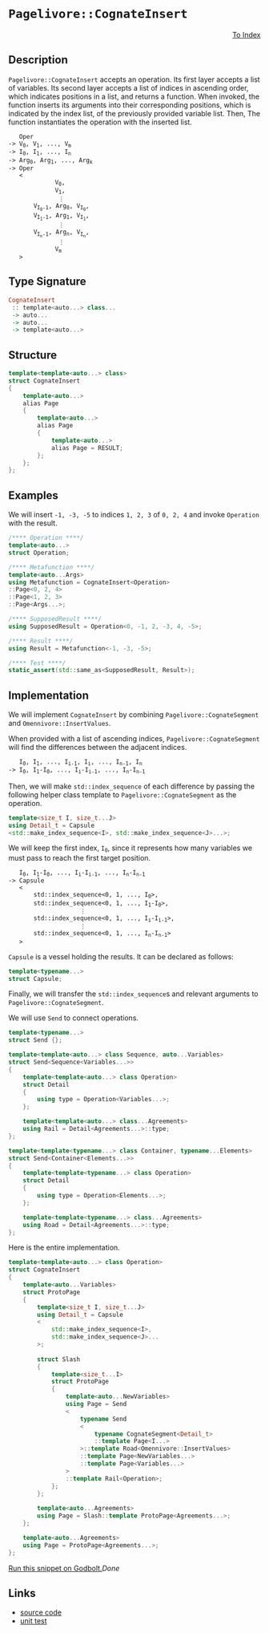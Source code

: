 <!-- Copyright 2024 Feng Mofan
SPDX-License-Identifier: Apache-2.0 -->

# `Pagelivore::CognateInsert`

<p style='text-align: right;'><a href="../../../facilities/metafunctions.md#pagelivore-cognate-insert">To Index</a></p>

## Description

`Pagelivore::CognateInsert` accepts an operation.
Its first layer accepts a list of variables.
Its second layer accepts a list of indices in ascending order, which indicates positions in a list, and returns a function.
When invoked, the function inserts its arguments into their corresponding positions, which is indicated by the index list, of the previously provided variable list.
Then, The function instantiates the operation with the inserted list.

<pre><code>   Oper
-> V<sub>0</sub>, V<sub>1</sub>, ..., V<sub>m</sub>
-> I<sub>0</sub>, I<sub>1</sub>, ..., I<sub>n</sub>
-> Arg<sub>0</sub>, Arg<sub>1</sub>, ..., Arg<sub>k</sub>
-> Oper
   <
             V<sub>0</sub>,
             V<sub>1</sub>,
              &vellip;
       V<sub>I<sub>0</sub>-1</sub>, Arg<sub>0</sub>, V<sub>I<sub>0</sub></sub>,
       V<sub>I<sub>1</sub>-1</sub>, Arg<sub>1</sub>, V<sub>I<sub>1</sub></sub>,
              &vellip;
       V<sub>I<sub>n</sub>-1</sub>, Arg<sub>n</sub>, V<sub>I<sub>n</sub></sub>,
              &vellip;
             V<sub>m</sub>
   ></code></pre>

## Type Signature

```Haskell
CognateInsert
 :: template<auto...> class...
 -> auto...
 -> auto...
 -> template<auto...>
```

## Structure

```C++
template<template<auto...> class>
struct CognateInsert
{
    template<auto...>
    alias Page
    {
        template<auto...>
        alias Page
        {
            template<auto...>
            alias Page = RESULT;
        };
    };
};
```

## Examples

We will insert `-1, -3, -5` to indices `1, 2, 3` of `0, 2, 4` and invoke `Operation` with the result.

```C++
/**** Operation ****/
template<auto...>
struct Operation;

/**** Metafunction ****/
template<auto...Args>
using Metafunction = CognateInsert<Operation>
::Page<0, 2, 4>
::Page<1, 2, 3>
::Page<Args...>;

/**** SupposedResult ****/
using SupposedResult = Operation<0, -1, 2, -3, 4, -5>;

/**** Result ****/
using Result = Metafunction<-1, -3, -5>;

/**** Test ****/
static_assert(std::same_as<SupposedResult, Result>);
```

## Implementation

We will implement `CognateInsert` by combining `Pagelivore::CognateSegment` and `Omennivore::InsertValues`.

When provided with a list of ascending indices, `Pagelivore::CognateSegment` will find the differences between the adjacent indices.

<pre><code>   I<sub>0</sub>, I<sub>1</sub>, ..., I<sub>i-1</sub>, I<sub>i</sub>, ..., I<sub>n-1</sub>, I<sub>n</sub>
-> I<sub>0</sub>, I<sub>1</sub>-I<sub>0</sub>, ..., I<sub>i</sub>-I<sub>i-1</sub>, ..., I<sub>n</sub>-I<sub>n-1</sub></code></pre>

Then, we will make `std::index_sequence` of each difference by passing the following helper class template to `Pagelivore::CognateSegment` as the operation.

```C++
template<size_t I, size_t...J>
using Detail_t = Capsule
<std::make_index_sequence<I>, std::make_index_sequence<J>...>;
```

We will keep the first index, <code>I<sub>0</sub></code>, since it represents how many variables we must pass to reach the first target position.

<pre><code>   I<sub>0</sub>, I<sub>1</sub>-I<sub>0</sub>, ..., I<sub>i</sub>-I<sub>i-1</sub>, ..., I<sub>n</sub>-I<sub>n-1</sub>
-> Capsule
   <
       std::index_sequence&lt;0, 1, ..., I<sub>0</sub>&gt;,
       std::index_sequence&lt;0, 1, ..., I<sub>1</sub>-I<sub>0</sub>&gt;,
                    &vellip;
       std::index_sequence&lt;0, 1, ..., I<sub>i</sub>-I<sub>i-1</sub>&gt;,
                    &vellip;
       std::index_sequence&lt;0, 1, ..., I<sub>n</sub>-I<sub>n-1</sub>&gt;
   ></code></pre>

`Capsule` is a vessel holding the results. It can be declared as follows:

```C++
template<typename...>
struct Capsule;
```

Finally, we will transfer the `std::index_sequence`s and relevant arguments to `Pagelivore::CognateSegment`.

We will use `Send` to connect operations.

```C++
template<typename...>
struct Send {};

template<template<auto...> class Sequence, auto...Variables>
struct Send<Sequence<Variables...>>
{
    template<template<auto...> class Operation>
    struct Detail
    {
        using type = Operation<Variables...>;
    };

    template<template<auto...> class...Agreements>
    using Rail = Detail<Agreements...>::type;
};

template<template<typename...> class Container, typename...Elements>
struct Send<Container<Elements...>>
{
    template<template<typename...> class Operation>
    struct Detail
    {
        using type = Operation<Elements...>;
    };

    template<template<typename...> class...Agreements>
    using Road = Detail<Agreements...>::type;
};
```

Here is the entire implementation.

```C++
template<template<auto...> class Operation>
struct CognateInsert
{
    template<auto...Variables>
    struct ProtoPage
    {
        template<size_t I, size_t...J>
        using Detail_t = Capsule
        <
            std::make_index_sequence<I>,
            std::make_index_sequence<J>...
        >;
        
        struct Slash
        {
            template<size_t...I>
            struct ProtoPage
            {
                template<auto...NewVariables>
                using Page = Send
                <
                    typename Send
                    <
                        typename CognateSegment<Detail_t>
                        ::template Page<I...>
                    >::template Road<Omennivore::InsertValues>
                    ::template Page<NewVariables...>
                    ::template Page<Variables...>
                >
                ::template Rail<Operation>;
            };
        };
        
        template<auto...Agreements>
        using Page = Slash::template ProtoPage<Agreements...>;
    };

    template<auto...Agreements>
    using Page = ProtoPage<Agreements...>;
};
```

[Run this snippet on Godbolt.](https://godbolt.org/#z:OYLghAFBqd5QCxAYwPYBMCmBRdBLAF1QCcAaPECAMzwBtMA7AQwFtMQByARg9KtQYEAysib0QXACx8BBAKoBnTAAUAHpwAMvAFYTStJg1DIApACYAQuYukl9ZATwDKjdAGFUtAK4sGIAKwAzKSuADJ4DJgAcj4ARpjEIIFcZqQADqgKhE4MHt6%2BAcEZWY4C4ZExLPGJyal2mA45QgRMxAR5Pn5Btpj2pQzNrQTl0XEJSSm2LW0dBd0K08MRo1XjtQCUtqhexMjsHAD0AFQnp2fnF0cHJhoAgsenANQAIphprozIeJgKj2fXdwel2B5wBtxu4LMgQiyG8WEeJkCbi8jlohAAnojsBDzNCGLCvPDEW5kAt0FgqFicYCzo9sKoCK4AGLEWR/U5gxksNIGRnEgjo97MNgAOjFVLuC2IXgcdIZzNZggRAHYrMrnoirHcIVyeUw%2BUjdbzMMSmCjUGKRVjHrCmApfkJMABHLyfTCkR5moiWgBqrTwTFi9AUEtuUplBDljIY6BZsmJjpdbuJfuIAaDP0tVMC2O1qohj0LjyN%2BpNSK9FrFUUwAHdU%2Bng6Gi48vFkjI9lExgJgEYFno9E678WW3NW6/7A8HLR765PM%2BKc5qceql9qaU8/ej2SdOZhucbTebHrOM6Hw7LN8uLI8Fvq8MgbQIFphVGliJ6jwA3MSulUWE/0CYK6BNeQEaiB1L3LSyjEJgNCqNuVw6nueoGm4ApCqw7ofkQoZoMOaSRjBcF4AhiL9gQ0pllq4LricA4ICiBD0Ihu77qWh7eguuZhpREYMUxgEQWuUFPAA8mwDAMHgn4kOwIAAJIMEobR%2Bt4PysRCwo/GkTB7I8EmMNJsmwX%2BkElmhGGMFhWaLpKfGykpKkEGprq/EBargTREJAkcjwWHaPZuIFml3BZI4VpaClng5kZOQkLk/j8xJkiAIARFgqgAPpKEmw7EgptnYnZ4L5nczbhZxqCPGOAHYZF3EFkW55EayRCdt2TWFh5XXNsWKEHuVfXdUivXDYWBwHI8ADqPatj2JgAGwaMR8EFViWbLcW1WMD4CSlgiy1xoIAAqrTdgQIbLVaQ3jUWq2ketOaWsdBBncQF0KKQY3jVZ2mWgFyAANbvZ9P0jTxd23o4D74c%2B360Dh1V4Og6K0BA6zg48k2HRotUTqeW14L8ETaA0jLoI8ETFggPawQQOwMMWgqYDdtx3TjUSoIyNP6rjQiMQQzEmkTJPKS0ggBhTjyxFuCNuVjOMvpRenS1QrIsDTPbhY8unEFhjLEAobMc1NJ0IMTVO/PEojzY8NY9jWdCI7pwOPJgn4JHLBOAbdfU4xERC45e11YwAtNaAuCSafvNsSWPNq9oOYJdaXy6zYrfbH4342mc5Z%2Bzd1FoDIPnSnChp0lWbZxDq60YXw2VeW5qWrcwCwXujCXU242thEwAdl2C19o8WCwlZEAo2jKZMJiSJtx3knd893EY5jwkNyqXmQRVA0cc3XEigvmCd4IIYlc2ffth1w/9jB3OoDfxLH6fl1FXXYEf2Fe9oQ1IoKR6P%2BAApGK0pHLKQSq5ZKSJUrpRjC%2BHKzohx7AKkVD0sCMoINysgkcQD34lR6n7JuwUjxMjwEbAgucGz1SPI6fC6AqH5yRu/P2LUOxtUfkPXqhDN673YnyGuvY3AJyLDjWaLYlC4weqoJ62BNoaG2u7Bge19Y8yWhoJOZdu6h0Ec2aRsiXqKjelor6IiJpTXEXbdR%2BikQgJXlaLaQdgDVT0qye0WtR7Ewlig3RoiprxAIA7RgxYazVWmJ9E2RdCw2LcHYuRYoACyKN0D0GTpdAuUTCx/RsmKEuaSQyCJ7sNaG95Hziw9mIJGVNUbo0xoIiOOYBJC19rwos8dfGFk0R9culd1LTjMY8MhFDGEZgyZkpJ5JUkmN6a6fpHSBwNAEAw2sdUxlRLydMkA6dq6tNrhvLGxC/4vyXufSGvc2wDxvr2fsY9aATynrQGec83DHK7qcoqa865x2At5IhP8IotzFK8s%2BRSJH90Ht2a57CH5P3nu3E%2BJz8HeR%2BZBXyjwABKDQdhZE9o8YKkj/jIX4QCw%2BADmFiiAR6bJooxRiQILTYgg43SnIhGw%2BKqkkrnzcBg%2BB2VsHJiRIVbi6CCDoDSpgvlSCBWxLQQZelCQmXDmNo1PMNE%2BGoRJdVIZCwRn0EAbQxZMZdU0MPnShlxqWWsNitC9qXC/Y8LupVQpo15liLmpI6xsE1qCo2uKRxO1lFsFUQtI6Rj8nqMiVEmJ0V7FdM%2BmsoubqJEhpWl6x6tjfUOIUU4lxyA3G/HlZ428%2BVXX%2BJTkEpmgSwkmMjUXGJcTLQTJSZgfJCbHUs3%2BrkvSpdund2dWc4pLQYZlPhpUis1S0YY3Dtaek0ZYxGKxu03ZfVqU9nZYldSXKzUKqlUqlhy7mxpR1rCtw27iAWv3Zkx4R7/kQpHBs3tFctlVxVcu0Fh6QDHrtW%2Bl1B6ixxp6c%2BvpmcBnasoSsn27oBlNqmY%2BmZGcRRtvGnQpZxrF2Ln2YIw5gKj7wtfpa5dV9LlDyhbc%2B5NSnnPzwyczNWJPkb2%2BdvES6qDwH0rLhxebzQVEbvVC%2B%2BtrOpws42fJFy4mP10/iJNFwU0gKC8CxQl39iX8g7Tkq0JU2Eybk0JX5ol6KOhjKFW4xDV37rYQZymPUUUiRM/8qqRUbQGHcYqvY%2BrD51QI%2BZ1wCZd0oKRB5/BPEHVFls8ptjDnbTuLEu8VRORQVsNeC0Og3CyqEYuczd4ULov7X6DPPOGZlXqeKmqtp1n64sf3uhOz4XuKObtIV4Fy8B1gvbOipgdAoWJfa48oTCK3lFSPSzD%2BZWiUav5NV9CqmaVFbq%2B4jwgh2uRDIBl6y03sD0Boxp61FniTzaS0t4k638OBavL1ULY3DRTYQ9aSLvxsuxYEPF61XXkv2tS3dHjVkssxbvI9pER3EWNQY6V8TZ2JsmauxFpzDXqNcYvkWHj6LUBMEsyPF7PWXmw5E9xQb7xhug7on5E6gp7xiGUKgNIRntIKFdj2VM6JYgyTkmZGzE2/6gP4sTtIpPaDk8p1Zgnxm2ekPIQsDnsouc8758SMDoZguFk%2ByzKFUdmkjmzMiwX2Gg5gbc9VFDMZxeRkl6IXnFOZei4IB6fX6A5fvYR%2Blr75EmnC3NxQ9XYmv5C7CyQ7XFvdcLPobry0Z7PPWuN2Ts3SIdcB6WR6EP%2B75ctYHlZbhI9Z0KnjJdzCbBHjh9N2kYk8ecefqG/DwsN7iV3tdwsK3hqbcYY157yT9dpOoGAMwRkjpgBLyM%2Bd1jPv2M3ehwZH7uWttgMjB4dvpYu9L1O3873WQABemAspxXQXgFfa/LRxN6gllO3WUslcbhN5fq%2BCCWgANLvqLLBF05CNIQCzGYRa5hFoQEv0Ix4QD1h1LS%2BCgACWSUYDX2%2Bxyzi0FQ9CATDkv1Eze0Fwq1/hw0awI0vnSyuSdx2yz1Wzp1aAZyZ1gjSjz2l162O2LxTzL2vU/VvTa2SyRHRyo2EzfnINvSAPJBAIIHdykymiUnwD2F%2BFECZjEAUGqniF1nq0wEph43UR5UykQTyhQR0U3gh2zzLGazYTYKwCZgF090QJHDP1ALJQMIvwpSewn0eE0MYBSlFXFV5XkJwQKigJOze2PxXVP033Pyvxv0LDvy8Af1%2BCf3FBfzfw/y/x/z/w%2B3S3R1AKd3u1%2BwYEcO/xgLgPK3OXBUdxHiwMm1UOPDwMZxMnkmIMjzcDJTwXINL2aw/R1loIx2iM4IbxSwQJC3B0hyBSxya16h4wSU8FR37EsISNIMByK1x2og90wz0xBEmJ3B8lpAUn3FfniKM18imJBDBFG37y10H0aVuxH3AL%2Bx4k0zbw70wHXXn2UOF3c0g1QOamtX404U6hcIOXcK33XxvA8O31MMoLQPBTqKhS03kxjh/WEXmVgRYCYCBlXwlXsOlRjWwCQ0HTFRADBIhKyihP5XygzXsXQ2K0XUEXMycwQEXTtyiWIWMKim8L6jYTuKfnmUTyvU2MtAtQpMiPBQwMyO83mTjl/SvXbRyJ205PGiXR5MyVXTxSOJn0wG7y7mJDqOZOFKoK/UExKMvXlK5OwArw1QxWR3r1PUkmMjkjSnXSgWuNVPL2oMrxPQvVfVNKLA1ONCr38yuJVOFLlOGjtIOhqML1HwgJxNpLKzuk/mB2GieO9yOXaJNL6h4zZP7CEAJPdJ5mpK4UGP6yB1cMDN0z0PszaKYIjKjJIyd0TKVJQJSPTNRRWNBBmKeHpFYB5B7EUwmPLLWO1ChBhDhGHhJAED2EIgI0rPojiP6F7wuK2IOOtX7IgN0zRQSQPyoC8HxAHPrIZKBQ%2BgIy6OnNnMaAED%2BPFMZFOKRDHP2IhDShPQ0A9FSEeEkFDCPKTLcC4FPI9ECEvJABPVuGXJLMJwHC8DSGKEkMxW00jHrJ4yEE/O/PQF/Pk0jFiO9L%2BzcBPMeDDlvMeDPLDmCHPI9DDn8C4Jb1pDAruSM0Rx%2BHAqhSnJaBnLnIgLcHgrQpQvQswt7KJx%2BH/I5FZSHXvCygkLaAgFgQUCwjYq5SAq/MyB/IIruQ9BwvqOwHXgsA4E2FoE4H8F4D8A4C0FIFQE4GEUsGsBvG2F2AWihB4FIAIE0Gks2CBgCEkBFA0AAA4zAzAABOWyrgfwKyyyrgZUZUaQWSjgSQXgFgCQDQE8xS5S1SjgXgCuE8wypS6S0gOAWAGARAEAbYAgNIFEcgSgNAbkOgBIKILCTgVQSyxaMORaSQR4YAZAB8KQEUMwXgSQwgEgFGPQfgQQEQMQdgKQGQQQRQFQdQSK0gXQW8msfWNITgHgGSuShSoylSzgMSFEZKyMVAKgR4PKgqoqkqsqx4CqswR4CADwDK%2Bgd8XELgdYXgCKrQTYCAJAdK7nPa1KiAS6zKxIYAKQVIGgO5BICuCAWICaxnZgYgdEYa3gb6vAsSWIMmBwf60gdKpeMSBgWgP6nqrAWILwYAYKWgWgCubgXgLAMEowcQeGh/RoT2dG5Sl8LFRkcGwOXoCatEWIfWX6jwLACayiPAXyjG0gT2YgWIQS14bG4ANEIwIyzYKgAwYABQH0b4GsbLRS/Sxq4QE3Vq6QGWzqtQCavq/QQwYwawawfQPAWICuSATYCnfodGsOMkciUwDSywMwIK9mtMLAPWjGHoPoHIFwGMWYPwW8sIZYSoaoPQYobIAQN232zIf2hgEYb28YW8%2BoDcgYRYQOyO3ocmJoRYMOsYRISO2OzwToPQW8NoFO1YNOzYEQnYPYCQUajgeS0gQK3gYKxa/Kwq4q0q8q8yzaiAXAWq/avSo6gygWzYWmFHcYB20yyQQIEUWywIdyjQSQMwSQZaDQfwRaWy/QTgby0gXy5IEURaLgRaSy2ylyxafwSQRysexaSuia4K0KkAcKgW6KuK86hKmalKigW61AXarKnKjgVoFgT8ZUMOJgOrdsLgWykULgCy6q/AIgW2hq2QZq8QNqxWpQZWnq3QVIAapgIajGsuiuquyajgaapKlER4ea2u5a4q20ABoBkBhRbal%2Bq6hIBEKEMwLuk6qKu%2Bu666p%2Bth8YMhx6hyk8l6w2d6z6nqwG368GkR9EYG0GiK/SyGruaG2GiahGpGlGtG8GrG9W3G5S/AWCAmn4Cakm5AFEfYfSimzy5S6m2m9Eem/YZSpmlm/S9mzmpQbmjR/ua%2BoWrsUW8WyW8GmWmB%2BW9q%2BQBB7q5S5BtW/m82qwSwbW3W%2BAA2wiHIY202vsSJ6wK26um2lGPR/Wx2xO5wCAVwOOkIGMPOn228v2/oIpipnIUpiO3J6OwYGYTOgoeOp2gQRppYCoVO7OjO/Id2qYIYWpgurYYu1qzB8anqmupa%2Bu/%2BgeQB4BiyratuiB%2Bh5IJhnu0gPurARIB2zyleteoBye5UfwWytywIKemew%2B0%2ByZzgC%2Bq%2ByKs62%2BpARK2am6zh89d%2Bz%2BlalgBQT8B8T8eZ40BYMB9u%2Bq28vxuWiQBW2QJWkJnQJIUgVB9Bkape8uiZoKqah%2Buaha1Qb535/5wF0sBYLana2hjuwIQIdZh56Ki6mh%2B6t5ulvarZZAL8rKAF2yrKIFggLKXFhWugARygIR5S8RsRiIIGkG8mcG2RwQeRuGrRzARG5GsQVR1m9RnGmxzG/GxwQm/R1QUm4x3gUxqmnWyx6xxmtMex3gRxrmvcVx/m6ljxkWsW2sHx1miFlqqFwJ2FlWhFgwCJzW6J6m%2B2%2BJo2zgA4VKVJy262hIW27Jh2qO/oF29wZp/pz2rp/OoOkoHIKp4O/oIZ7OhOhp3prO1pvJmOwZr27p9OoYIpnOzplYMpwu7Skuw61FrBs%2BzgRavFv5x4dlkULlpZ8BkgVZw646jZrZgesu/ZkAOykUCl/wJyw%2B/yil5Ube65jFkK2wS%2B7uh5kykASQfwUe1y5UfyyyyQByrgayl/VFwIdF6u25nd06suqq9d%2B9zd5h3/Nmt652yQIAA%3D%3D)$Done$

## Links

- [source code](../../../../conceptrodon/descend/descend/pagelivore/cognate_insert.hpp)
- [unit test](../../../../tests/unit/metafunctions/pagelivore/cognate_insert.test.hpp)
